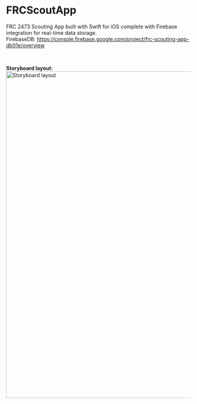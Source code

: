 # FRCScoutApp

FRC 2473 Scouting App built with Swift for iOS complete with Firebase integration for real-time data storage. 
<br>
FirebaseDB: https://console.firebase.google.com/project/frc-scouting-app-db01e/overview

<br>


<b>Storyboard layout:</b>
<br>
<img width="888" alt="Storyboard layout" src="https://github.com/AraavNayak/FRCScoutApp/assets/104335810/1a5d94bf-3c4d-4b39-bcec-0d8f49196f7d">
<br>
<br>




